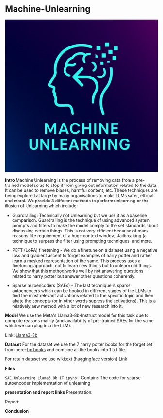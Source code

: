 # Machine-Unlearning

![Logo](media/Logo.png)

**Intro**
Machine Unlearning is the process of removing data from a pre-trained model so as to stop it from giving out information related to the data. It can be used to remove biases, harmful content, etc. These techniques are being explored at large by many organisations to make LLMs safer, ethical and moral. We provide 3 different methods to perform unlearning or the illusion of Unlearning which include:

- Guardrailing: Technically not Unlearning but we use it as a baseline comparison. Guardrailing is the technique of using advanced system prompts and filters to make the model comply to the set standards about discussing certain things. This is not very efficient because of many reasons like requirement of a huge context window, Jailbreaking (a technique to surpass the filter using prompting techniques) and more.

- PEFT (LoRA) finetuning - We do a finetune on a dataset using a negative loss and gradient ascent to forget examples of harry potter and rather learn a masked representation of the same. This process uses a finetuning approach, not to learn new things but to unlearn old things. We show that this method works well by not answering questions related to harry potter but answer other questions coherently.

- Sparse autoencoders (SAEs) - The last technique is sparse autoencoders which can be hooked in different stages of the LLMs to find the most relevant activations related to the specific topic and then abate the concepts (or in other words supress the activations). This is a relatively new method with a lot of new research into it.


**Model**
We use the Meta's Llama3-8b-Instruct model for this task due to compute reasons mainly (and availability of pre-trained SAEs for the same which we can plug into the LLM).

Link: [Llama3-8b](https://huggingface.co/meta-llama/Meta-Llama-3-8B-Instruct)

**Dataset**
For the dataset we use the 7 harry potter books for the forget set from here: [hp books](https://www.kaggle.com/datasets/shubhammaindola/harry-potter-books) and combine all the books into 1 txt file.

For retain dataset we use wikitext (huggingface version) [Link](https://huggingface.co/datasets/Salesforce/wikitext/viewer/wikitext-103-v1)

**Files**

```SAE Unlearning Llama3 8b IT.ipynb``` - Contains The code for sparse autoencoder implementation of unlearning


**presentation and report links**
Presentation: 

Report:

**Conclusion**
